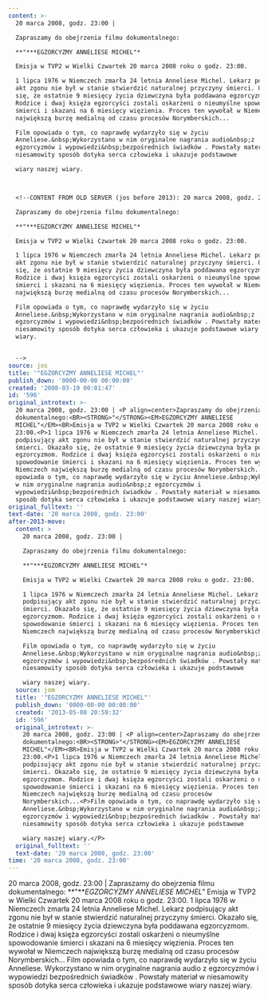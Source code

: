 ```yaml
---
content: >-
  20 marca 2008, godz. 23:00 | 

  Zapraszamy do obejrzenia filmu dokumentalnego:

  **"***EGZORCYZMY ANNELIESE MICHEL"*

  Emisja w TVP2 w Wielki Czwartek 20 marca 2008 roku o godz. 23:00.

  1 lipca 1976 w Niemczech zmarła 24 letnia Anneliese Michel. Lekarz podpisujący
  akt zgonu nie był w stanie stwierdzić naturalnej przyczyny śmierci. Okazało
  się, że ostatnie 9 miesięcy życia dziewczyna była poddawana egzorcyzmom.
  Rodzice i dwaj księża egzorcyści zostali oskarżeni o nieumyślne spowodowanie
  śmierci i skazani na 6 miesięcy więzienia. Proces ten wywołał w Niemczech
  największą burzę medialną od czasu procesów Norymberskich...

  Film opowiada o tym, co naprawdę wydarzyło się w życiu
  Anneliese.&nbsp;Wykorzystano w nim oryginalne nagrania audio&nbsp;z
  egzorcyzmów i wypowiedzi&nbsp;bezpośrednich świadków . Powstały materiał w
  niesamowity sposób dotyka serca człowieka i ukazuje podstawowe 

  wiary naszej wiary.



  <!--CONTENT FROM OLD SERVER (jos before 2013): 20 marca 2008, godz. 23:00 | 

  Zapraszamy do obejrzenia filmu dokumentalnego:

  **"***EGZORCYZMY ANNELIESE MICHEL"*

  Emisja w TVP2 w Wielki Czwartek 20 marca 2008 roku o godz. 23:00.

  1 lipca 1976 w Niemczech zmarła 24 letnia Anneliese Michel. Lekarz podpisujący
  akt zgonu nie był w stanie stwierdzić naturalnej przyczyny śmierci. Okazało
  się, że ostatnie 9 miesięcy życia dziewczyna była poddawana egzorcyzmom.
  Rodzice i dwaj księża egzorcyści zostali oskarżeni o nieumyślne spowodowanie
  śmierci i skazani na 6 miesięcy więzienia. Proces ten wywołał w Niemczech
  największą burzę medialną od czasu procesów Norymberskich...

  Film opowiada o tym, co naprawdę wydarzyło się w życiu
  Anneliese.&nbsp;Wykorzystano w nim oryginalne nagrania audio&nbsp;z
  egzorcyzmów i wypowiedzi&nbsp;bezpośrednich świadków . Powstały materiał w
  niesamowity sposób dotyka serca człowieka i ukazuje podstawowe wiary naszej
  wiary.


  -->
source: jos
title: '"EGZORCYZMY ANNELIESE MICHEL"'
publish_down: '0000-00-00 00:00:00'
created: '2008-03-19 00:01:47'
id: '596'
original_introtext: >-
  20 marca 2008, godz. 23:00 | <P align=center>Zapraszamy do obejrzenia filmu
  dokumentalnego:<BR><STRONG>"</STRONG><EM>EGZORCYZMY ANNELIESE
  MICHEL"</EM><BR>Emisja w TVP2 w Wielki Czwartek 20 marca 2008 roku o godz.
  23:00.<P>1 lipca 1976 w Niemczech zmarła 24 letnia Anneliese Michel. Lekarz
  podpisujący akt zgonu nie był w stanie stwierdzić naturalnej przyczyny
  śmierci. Okazało się, że ostatnie 9 miesięcy życia dziewczyna była poddawana
  egzorcyzmom. Rodzice i dwaj księża egzorcyści zostali oskarżeni o nieumyślne
  spowodowanie śmierci i skazani na 6 miesięcy więzienia. Proces ten wywołał w
  Niemczech największą burzę medialną od czasu procesów Norymberskich...<P>Film
  opowiada o tym, co naprawdę wydarzyło się w życiu Anneliese.&nbsp;Wykorzystano
  w nim oryginalne nagrania audio&nbsp;z egzorcyzmów i
  wypowiedzi&nbsp;bezpośrednich świadków . Powstały materiał w niesamowity
  sposób dotyka serca człowieka i ukazuje podstawowe wiary naszej wiary.</P>
original_fulltext: ''
text-date: '20 marca 2008, godz. 23:00'
after-2013-move:
  content: >
    20 marca 2008, godz. 23:00 | 

    Zapraszamy do obejrzenia filmu dokumentalnego:

    **"***EGZORCYZMY ANNELIESE MICHEL"*

    Emisja w TVP2 w Wielki Czwartek 20 marca 2008 roku o godz. 23:00.

    1 lipca 1976 w Niemczech zmarła 24 letnia Anneliese Michel. Lekarz
    podpisujący akt zgonu nie był w stanie stwierdzić naturalnej przyczyny
    śmierci. Okazało się, że ostatnie 9 miesięcy życia dziewczyna była poddawana
    egzorcyzmom. Rodzice i dwaj księża egzorcyści zostali oskarżeni o nieumyślne
    spowodowanie śmierci i skazani na 6 miesięcy więzienia. Proces ten wywołał w
    Niemczech największą burzę medialną od czasu procesów Norymberskich...

    Film opowiada o tym, co naprawdę wydarzyło się w życiu
    Anneliese.&nbsp;Wykorzystano w nim oryginalne nagrania audio&nbsp;z
    egzorcyzmów i wypowiedzi&nbsp;bezpośrednich świadków . Powstały materiał w
    niesamowity sposób dotyka serca człowieka i ukazuje podstawowe 

    wiary naszej wiary.
  source: jom
  title: '"EGZORCYZMY ANNELIESE MICHEL"'
  publish_down: '0000-00-00 00:00:00'
  created: '2013-05-08 20:59:32'
  id: '596'
  original_introtext: >-
    20 marca 2008, godz. 23:00 | <P align=center>Zapraszamy do obejrzenia filmu
    dokumentalnego:<BR><STRONG>"</STRONG><EM>EGZORCYZMY ANNELIESE
    MICHEL"</EM><BR>Emisja w TVP2 w Wielki Czwartek 20 marca 2008 roku o godz.
    23:00.<P>1 lipca 1976 w Niemczech zmarła 24 letnia Anneliese Michel. Lekarz
    podpisujący akt zgonu nie był w stanie stwierdzić naturalnej przyczyny
    śmierci. Okazało się, że ostatnie 9 miesięcy życia dziewczyna była poddawana
    egzorcyzmom. Rodzice i dwaj księża egzorcyści zostali oskarżeni o nieumyślne
    spowodowanie śmierci i skazani na 6 miesięcy więzienia. Proces ten wywołał w
    Niemczech największą burzę medialną od czasu procesów
    Norymberskich...<P>Film opowiada o tym, co naprawdę wydarzyło się w życiu
    Anneliese.&nbsp;Wykorzystano w nim oryginalne nagrania audio&nbsp;z
    egzorcyzmów i wypowiedzi&nbsp;bezpośrednich świadków . Powstały materiał w
    niesamowity sposób dotyka serca człowieka i ukazuje podstawowe 

    wiary naszej wiary.</P>
  original_fulltext: ''
  text-date: '20 marca 2008, godz. 23:00'
time: '20 marca 2008, godz. 23:00'
---
```

20 marca 2008, godz. 23:00 | 
Zapraszamy do obejrzenia filmu dokumentalnego:
**"***EGZORCYZMY ANNELIESE MICHEL"*
Emisja w TVP2 w Wielki Czwartek 20 marca 2008 roku o godz. 23:00.
1 lipca 1976 w Niemczech zmarła 24 letnia Anneliese Michel. Lekarz podpisujący akt zgonu nie był w stanie stwierdzić naturalnej przyczyny śmierci. Okazało się, że ostatnie 9 miesięcy życia dziewczyna była poddawana egzorcyzmom. Rodzice i dwaj księża egzorcyści zostali oskarżeni o nieumyślne spowodowanie śmierci i skazani na 6 miesięcy więzienia. Proces ten wywołał w Niemczech największą burzę medialną od czasu procesów Norymberskich...
Film opowiada o tym, co naprawdę wydarzyło się w życiu Anneliese.&nbsp;Wykorzystano w nim oryginalne nagrania audio&nbsp;z egzorcyzmów i wypowiedzi&nbsp;bezpośrednich świadków . Powstały materiał w niesamowity sposób dotyka serca człowieka i ukazuje podstawowe 
wiary naszej wiary.


<!--CONTENT FROM OLD SERVER (jos before 2013): 20 marca 2008, godz. 23:00 | 
Zapraszamy do obejrzenia filmu dokumentalnego:
**"***EGZORCYZMY ANNELIESE MICHEL"*
Emisja w TVP2 w Wielki Czwartek 20 marca 2008 roku o godz. 23:00.
1 lipca 1976 w Niemczech zmarła 24 letnia Anneliese Michel. Lekarz podpisujący akt zgonu nie był w stanie stwierdzić naturalnej przyczyny śmierci. Okazało się, że ostatnie 9 miesięcy życia dziewczyna była poddawana egzorcyzmom. Rodzice i dwaj księża egzorcyści zostali oskarżeni o nieumyślne spowodowanie śmierci i skazani na 6 miesięcy więzienia. Proces ten wywołał w Niemczech największą burzę medialną od czasu procesów Norymberskich...
Film opowiada o tym, co naprawdę wydarzyło się w życiu Anneliese.&nbsp;Wykorzystano w nim oryginalne nagrania audio&nbsp;z egzorcyzmów i wypowiedzi&nbsp;bezpośrednich świadków . Powstały materiał w niesamowity sposób dotyka serca człowieka i ukazuje podstawowe wiary naszej wiary.

-->

<!--{{json:{"created_date":"2008-03-19 00:01:47","publish_down":"0000-00-00 00:00:00","id":"596"}}}-->